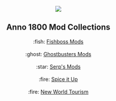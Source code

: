 <p align="center">
    <a href="https://git.io/anno-mods"><img src="https://github.com/anno-mods.png"></a>
</p>

<h2 align="center">Anno 1800 Mod Collections</h2>

<p align="center">
    :fish: <a href="https://github.com/anno-mods/Fishboss-Mods">Fishboss Mods</a>
    <br /><br />
    :ghost:  <a href="https://github.com/anno-mods/Ghostbusters-Mods">Ghostbusters Mods</a>
    <br /><br />
    :star: <a href="https://github.com/Serpens66/Anno-1800-Mods">Serp's Mods</a>
    <br /><br />
    :fire: <a href="https://github.com/anno-mods/Spice-it-Up">Spice it Up</a>
    <br /><br />
    :fire: <a href="https://github.com/anno-mods/New-World-Tourism">New World Tourism</a>
</p>
